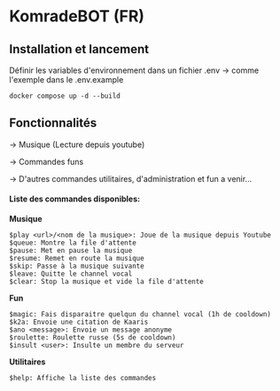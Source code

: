 # KomradeBOT (FR)

## Installation et lancement

Définir les variables d'environnement dans un fichier .env -> comme l'exemple dans le .env.example

```docker compose up -d --build```

## Fonctionnalités

-> Musique (Lecture depuis youtube)

-> Commandes funs

-> D'autres commandes utilitaires, d'administration et fun a venir...

#### Liste des commandes disponibles:

**Musique**
```
$play <url>/<nom de la musique>: Joue de la musique depuis Youtube
$queue: Montre la file d'attente
$pause: Met en pause la musique
$resume: Remet en route la musique
$skip: Passe à la musique suivante
$leave: Quitte le channel vocal
$clear: Stop la musique et vide la file d'attente
```
**Fun**
```
$magic: Fais disparaitre quelqun du channel vocal (1h de cooldown)
$k2a: Envoie une citation de Kaaris
$ano <message>: Envoie un message anonyme
$roulette: Roulette russe (5s de cooldown)
$insult <user>: Insulte un membre du serveur
```
**Utilitaires**
```
$help: Affiche la liste des commandes
```
